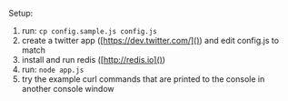 Setup:

1. run: `cp config.sample.js config.js`
2. create a twitter app ([https://dev.twitter.com/]()) and edit config.js to match
3. install and run redis ([http://redis.io]())
4. run: `node app.js`
5. try the example curl commands that are printed to the console in another console window
